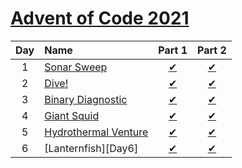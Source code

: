 [Advent of Code 2021](https://adventofcode.com/2021)
====================================================

|Day  |Name                         |Part 1                         |Part 2                         |
|:---:|:----------------------------|:-----------------------------:|:-----------------------------:|
|1    |[Sonar Sweep][Day1]          |[&#10004;](./Day1/part1.dart)  |[&#10004;](./Day1/part2.dart)  |
|2    |[Dive!][Day2]                |[&#10004;](./Day2/part1.dart)  |[&#10004;](./Day2/part2.dart)  |
|3    |[Binary Diagnostic][Day3]    |[&#10004;](./Day3/part1.dart)  |[&#10004;](./Day3/part2.dart)  |
|4    |[Giant Squid][Day4]          |[&#10004;](./Day4/part1.dart)  |[&#10004;](./Day4/part2.dart)  |
|5    |[Hydrothermal Venture][Day5] |[&#10004;](./Day5/part1.dart)  |[&#10004;](./Day5/part2.dart)  |
|6    |[Lanternfish][Day6]          |[&#10004;](./Day6/part1.dart)  |[&#10004;](./Day6/part2.dart)  |

[Day1]: https://adventofcode.com/2021/day/1
[Day2]: https://adventofcode.com/2021/day/2
[Day3]: https://adventofcode.com/2021/day/3
[Day4]: https://adventofcode.com/2021/day/4
[Day5]: https://adventofcode.com/2021/day/5
[Day5]: https://adventofcode.com/2021/day/6
